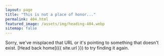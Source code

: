 ```yaml
---
layout: page
title: "This is not a place of honor..."
permalink: 404.html
featured_image: /assets/img/heading-404.webp
sitemap: false
---
```


Sorry, we've misplaced that URL or it's pointing to something that doesn't exist. [Head back home]({{ site.url }}) to try finding it again.
